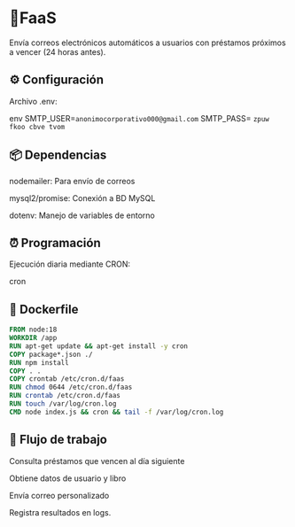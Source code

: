 # 📧FaaS

Envía correos electrónicos automáticos a usuarios con préstamos próximos a vencer (24 horas antes).

## ⚙️ Configuración

Archivo .env:

env
SMTP_USER=`anonimocorporativo000@gmail.com`
SMTP_PASS= `zpuw fkoo cbve tvom`

## 📦 Dependencias

nodemailer: Para envío de correos

mysql2/promise: Conexión a BD MySQL

dotenv: Manejo de variables de entorno

## ⏰ Programación

Ejecución diaria mediante CRON:

cron

## 🐳 Dockerfile

```dockerfile
FROM node:18
WORKDIR /app
RUN apt-get update && apt-get install -y cron
COPY package*.json ./
RUN npm install
COPY . .
COPY crontab /etc/cron.d/faas
RUN chmod 0644 /etc/cron.d/faas
RUN crontab /etc/cron.d/faas
RUN touch /var/log/cron.log
CMD node index.js && cron && tail -f /var/log/cron.log
```

## 📝 Flujo de trabajo

Consulta préstamos que vencen al día siguiente

Obtiene datos de usuario y libro

Envía correo personalizado

Registra resultados en logs.